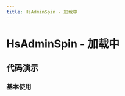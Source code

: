 ```yaml
---
title: HsAdminSpin - 加载中
---
```


# HsAdminSpin - 加载中

## 代码演示

### 基本使用

<code src="../demos/base.tsx"  background="var(--main-bg-color)" oldtitle="基本使用"></code>
